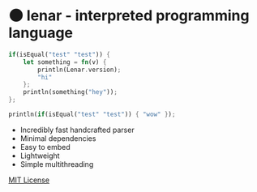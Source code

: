 # 🌑 lenar -  interpreted programming language

```rust
if(isEqual("test" "test")) {
    let something = fn(v) {
        println(Lenar.version);
        "hi"
    };
    println(something("hey"));
};

println(if(isEqual("test" "test")) { "wow" });
```

- Incredibly fast handcrafted parser
- Minimal dependencies
- Easy to embed
- Lightweight
- Simple multithreading

[MIT License](./LICENSE.md)